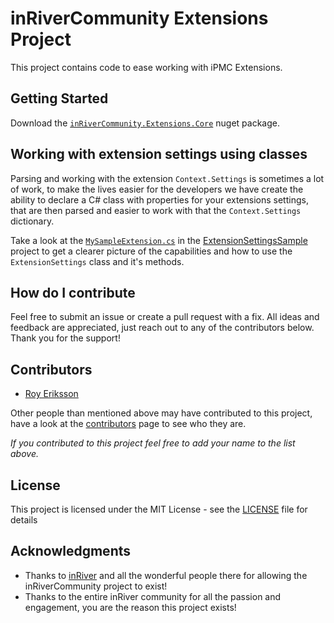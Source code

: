 # inRiverCommunity Extensions Project

This project contains code to ease working with iPMC Extensions.


## Getting Started

Download the [``inRiverCommunity.Extensions.Core``](https://www.nuget.org/packages/inRiverCommunity.Extensions.Core) nuget package.


## Working with extension settings using classes

Parsing and working with the extension ``Context.Settings`` is sometimes a lot of work, to make the lives easier for the developers we have create the ability to declare a C# class with properties for your extensions settings, that are then parsed and easier to work with that the ``Context.Settings`` dictionary.

Take a look at the [``MySampleExtension.cs``](https://github.com/inRiverCommunity/Extensions/blob/master/Samples/inRiverCommunity.Extensions.ExtensionSettingsSample/MySampleExtension.cs) in the [ExtensionSettingsSample](https://github.com/inRiverCommunity/Extensions/tree/master/Samples/inRiverCommunity.Extensions.ExtensionSettingsSample) project to get a clearer picture of the capabilities and how to use the `ExtensionSettings` class and it's methods.


## How do I contribute

Feel free to submit an issue or create a pull request with a fix. All ideas and feedback are appreciated, just reach out to any of the contributors below. Thank you for the support!


## Contributors

* [Roy Eriksson](https://www.linkedin.com/in/roy-eriksson/)

Other people than mentioned above may have contributed to this project, have a look at the [contributors](https://github.com/inRiverCommunity/Extensions/graphs/contributors) page to see who they are.

*If you contributed to this project feel free to add your name to the list above.*


## License

This project is licensed under the MIT License - see the [LICENSE](https://github.com/inRiverCommunity/Extensions/blob/master/LICENSE) file for details


## Acknowledgments

* Thanks to [inRiver](https://www.inriver.com/) and all the wonderful people there for allowing the inRiverCommunity project to exist!
* Thanks to the entire inRiver community for all the passion and engagement, you are the reason this project exists!
